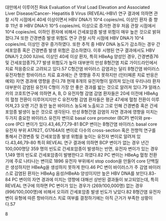 대만에서 이루어진 Risk Evaluation of Viral Load Elevation and Associated Liver Disease/Cancer- Hepatitis B Virus (REVEAL-HBV) 연구 결과에 의하면 관찰 시작 시점에서 40세 이상이면서 HBV DNA가 10^4 copies/mL 이상인 환자 중 향후 11년 후 HBV DNA가 10^5 copies/mL 이상으로 증가한 경우 처음 관찰 시점에서 10^4 copies/mL 이하인 환자에 비해서 간세포암종 발생 위험이 매우 높은 것으로 밝혀졌다.74 또한 간경변증 발생 위험도 연구 관찰 시작 시점에 HBV DNA가 10^4 copies/mL 이상인 경우 증가하였다. 또한 추적 중 HBV DNA 농도가 감소하는 경우 간세포암종 혹은 간경변증 발생 위험은 감소하였다. 이후 시행된 연구 결과에서도 HBV DNA가 2,000 IU/mL 이상인 40세 이상 환자, 특히 HBeAg 양성인 경우, 간경변증76 및 간세포암종75,77 발생 위험도가 높아 대부분의 만성 B형간염 치료 가이드라인에서 치료 적응증으로 고려되고 있다.57
C형간염 바이러스 감염과는 달리 B형간염 바이러스 유전자형은 항바이러스 치료 효과에는 큰 영향을 주지 못하지만 (인터페론 치료 반응은 예외) 자연 경과에 영향을 준다.78 현재 8개의 유전자형이 알려져 있는데 우리나라 환자 대부분이 감염된 유전자 C형이 가장 안 좋은 경과를 밟는 것으로 알려져 있다.79 알래스카의 코호트연구에 의하면 A, B, D 유전자형 감염 감염 환자들은 20세 이전에 HBeAg의 혈청 전환이 이루어지지만 C 유전자형 감염 환자들은 평균 47세에 혈청 전환이 이루어져,23 오랜 기간 동안 높은 바이러스 농도에 노출되고 그로 인해 간경변증 혹은 간세포암종 발생이 높은 것으로 생각된다. 만성 B형간염 감염의 자연 경과에 영향을 미치는 두가지 중요한 바이러스 유전자 변이로 basal core promoter (BCP) 변이와 pre-core (PC) 변이가 있다.43,46,77,79-81
BCP 변이는 B형간염 바이러스 basal core 유전자 부위 A1762T, G1764A의 변이로 다수의 cross-section 혹은 전향적 연구를 통해서 간경변증 및 간세포암종 발생 위험을 높이는 유전자 변이로 알려져 있다.43,46,79-80 특히 REVEAL 연구 결과에 의하면 BCP 변이가 없는 경우 년간 100,000명당 359 명의 빈도로 간세포암종이 발생하는 반면, 유전자 변이가 있는 경우 1,149 명의 빈도로 간세포암종이 발병한다고 하였다.82 PC 변이는 HBeAg 혈청 전환기에 주로 나타나는 변이로 1896 유전자 부위에서 stop codon을 만들어 core 단백질은 생성하지만 HBeAg을 생성하지 못하게 한다.46 PC 변이 바이러스가 주 감염 바이러스로 감염된 환자는 HBeAg 음성/HBeAb 양성이지만 높은 HBV DNA를 보인다.83-84 PC 변이의 자연 경과에 미치는 영향에 대해선 상반된 결과들이 보고되었는데, 특히 REVEAL 연구에 의하면 PC 변이가 있는 경우가 (269/100,000명) 없는 경우 (996/100,000명)에 비해서 오히려 간세포암종 발생 빈도가 낮았다.82 B형간염 유전자 변이 유형에 따른 항바이러스 치료 여부를 결정하기에는 아직 근거가 부족한 상황이다.57

<PAGE>8